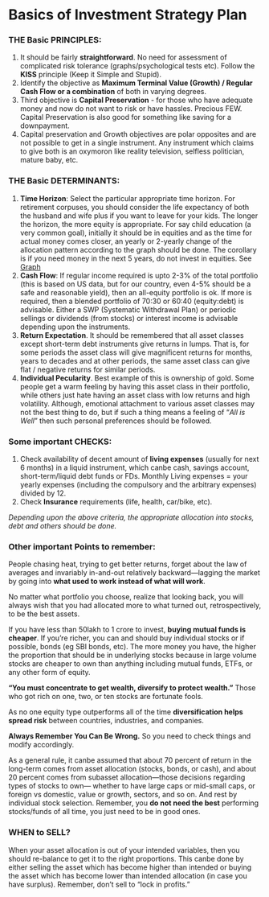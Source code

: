# Basics of Investment Strategy Plan

### THE Basic PRINCIPLES:

1. It should be fairly **straightforward**. No need for assessment of complicated risk tolerance \(graphs/psychological tests etc\). Follow the **KISS** principle \(Keep it Simple and Stupid\).
2. Identify the objective as **Maximum Terminal Value \(Growth\) / Regular Cash Flow or a combination** of both in varying degrees.
3. Third objective is **Capital Preservation** - for those who have adequate money and now do not want to risk or have hassles. Precious FEW. Capital Preservation is also good for something like saving for a downpayment.
4. Capital preservation and Growth objectives are polar opposites and are not possible to get in a single instrument. Any instrument which claims to give both is an oxymoron like reality television, selfless politician, mature baby, etc.

### THE Basic DETERMINANTS:

1. **Time Horizon**: Select the particular appropriate time horizon. For retirement corpuses, you should consider the life expectancy of both the husband and wife plus if you want to leave for your kids. The longer the horizon, the more equity is appropriate. For say child education \(a very common goal\), initially it should be in equities and as the time for actual money comes closer, an yearly or 2-yearly change of the allocation pattern according to the graph should be done. The corollary is if you need money in the next 5 years, do not invest in equities. See [Graph](http://imgur.com/xqnlJsC)
2. **Cash Flow**: If regular income required is upto 2-3% of the total portfolio \(this is based on US data, but for our country, even 4-5% should be a safe and reasonable yield\), then an all-equity portfolio is ok. If more is required, then a blended portfolio of 70:30 or 60:40 \(equity:debt\) is advisable. Either a SWP \(Systematic Withdrawal Plan\) or periodic sellings or dividends \(from stocks\) or interest income is advisable depending upon the instruments. 
3. **Return Expectation**. It should be remembered that all asset classes except short-term debt instruments give returns in lumps. That is, for some periods the asset class will give magnificent returns for months, years to decades and at other periods, the same asset class can give flat / negative returns for similar periods.
4. **Individual Pecularity**. Best example of this is ownership of gold. Some people get a warm feeling by having this asset class in their portfolio, while others just hate having an asset class with low returns and high volatility. Although, emotional attachment to various asset classes may not the best thing to do, but if such a thing means a feeling of “_All is Well_” then such personal preferences should be followed. 

### Some important CHECKS:

1. Check availability of decent amount of **living expenses** \(usually for next 6 months\) in a liquid instrument, which canbe cash, savings account, short-term/liquid debt funds or FDs. Monthly Living expenses = your yearly expenses \(including the compulsory and the arbitrary expenses\) divided by 12.
2. Check **Insurance** requirements \(life, health, car/bike, etc\).

_Depending upon the above criteria, the appropriate allocation into stocks, debt and others should be done._

### Other important Points to remember:

People chasing heat, trying to get better returns, forget about the law of averages and invariably in-and-out relatively backward—lagging the market by going into **what used to work instead of what will work**.

No matter what portfolio you choose, realize that looking back, you will always wish that you had allocated more to what turned out, retrospectively, to be the best assets.

If you have less than 50lakh to 1 crore to invest, **buying mutual funds is cheaper**. If you’re richer, you can and should buy individual stocks or if possible, bonds \(eg SBI bonds, etc\). The more money you have, the higher the proportion that should be in underlying stocks because in large volume stocks are cheaper to own than anything including mutual funds, ETFs, or any other form of equity.

**“You must concentrate to get wealth, diversify to protect wealth.”** Those who got rich on one, two, or ten stocks are fortunate fools.

As no one equity type outperforms all of the time **diversification helps spread risk** between countries, industries, and companies.

**Always Remember You Can Be Wrong.** So you need to check things and modify accordingly.

As a general rule, it canbe assumed that about 70 percent of return in the long-term comes from asset allocation \(stocks, bonds, or cash\), and about 20 percent comes from subasset allocation—those decisions regarding types of stocks to own— whether to have large caps or mid-small caps, or foreign vs domestic, value or growth, sectors, and so on. And rest by individual stock selection. Remember, you **do not need the best** performing stocks/funds of all time, you just need to be in good ones.

### WHEN to SELL?

When your asset allocation is out of your intended variables, then you should re-balance to get it to the right proportions. This canbe done by either selling the asset which has become higher than intended or buying the asset which has become lower than intended allocation \(in case you have surplus\). Remember, don’t sell to “lock in profits.”

